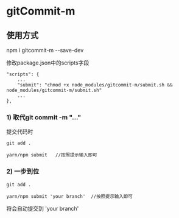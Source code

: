 # gitCommit-m

## 使用方式

npm i gitcommit-m --save-dev

修改package.json中的scripts字段

```
"scripts": {
    ...
    "submit": "chmod +x node_modules/gitcommit-m/submit.sh && node_modules/gitcommit-m/submit.sh"
    ...
},
```

### 1) 取代git commit -m "..."

提交代码时

```
git add .

yarn/npm submit   //按照提示输入即可
```

### 2) 一步到位
```
git add .

yarn/npm submit 'your branch'  //按照提示输入即可

```
将会自动提交到 'your branch'
